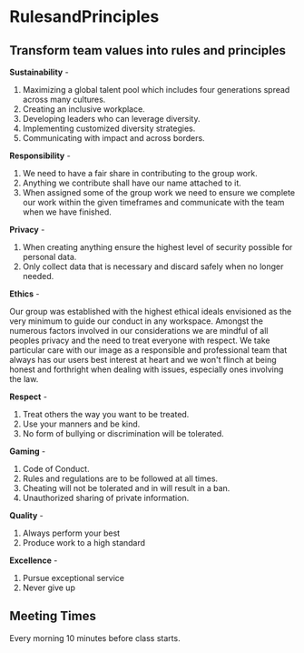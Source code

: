 # RulesandPrinciples
## Transform team values into rules and principles

**Sustainability** -

1. Maximizing a global talent pool which includes four generations spread across many cultures.
2. Creating an inclusive workplace.
3. Developing leaders who can leverage diversity.
4. Implementing customized diversity strategies.
5. Communicating with impact and across borders.
<!--Justin-->

**Responsibility** -

1. We need to have a fair share in contributing to the group work.
2. Anything we contribute shall have our name attached to it.
3. When assigned some of the group work we need to ensure we complete our work within the given timeframes and communicate with the team when we have finished.

**Privacy** - 
1. When creating anything ensure the highest level of security possible for personal data.
2. Only collect data that is necessary and discard safely when no longer needed.
<!--Matt-->
**Ethics** - 

Our group was established with the highest ethical ideals envisioned as the very minimum to guide our conduct in any workspace. Amongst the numerous factors involved in our considerations we are mindful of all peoples privacy and the need to treat everyone with respect. We take particular care with our image as a responsible and professional team that always has our users best interest at heart and we won't flinch at being honest and forthright when dealing with issues, especially ones involving the law. 

**Respect** -
1. Treat others the way you want to be treated.
2. Use your manners and be kind.
3. No form of bullying or discrimination will be tolerated.

<!--Swar-->

**Gaming** -
1. Code of Conduct.
2. Rules and regulations are to be followed at all times.
3. Cheating will not be tolerated and in will result in a ban.
4. Unauthorized sharing of private information.
<!--Swar-->

**Quality** -
1. Always perform your best
2. Produce work to a high standard
<!--Mak-->
**Excellence** -
1. Pursue exceptional service
2. Never give up
<!--Mak-->

## Meeting Times
Every morning 10 minutes before class starts.
